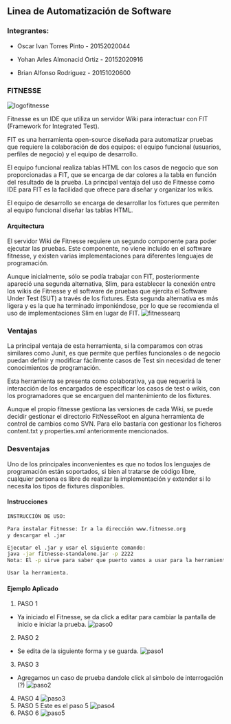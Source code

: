 ## Linea de Automatización de Software
### Integrantes:
- Oscar Ivan Torres Pinto - 20152020044

- Yohan Arles Almonacid Ortiz - 20152020916 

- Brian Alfonso Rodriguez - 20151020600


### FITNESSE
![logofitnesse](https://user-images.githubusercontent.com/30842893/58141410-eb410400-7c08-11e9-90dd-729bc381c8f3.png)

Fitnesse es un IDE que utiliza un servidor Wiki para interactuar con FIT (Framework for Integrated Test).

FIT es una herramienta open-source diseñada para automatizar pruebas que requiere la colaboración de dos equipos: el equipo funcional (usuarios, perfiles de negocio) y el equipo de desarrollo.

El equipo funcional realiza tablas HTML con los casos de negocio que son proporcionadas a FIT, que se encarga de dar colores a la tabla en función del resultado de la prueba. La principal ventaja del uso de Fitnesse como IDE para FIT es la facilidad que ofrece para diseñar y organizar los wikis.

El equipo de desarrollo se encarga de desarrollar los fixtures que permiten al equipo funcional diseñar las tablas HTML.

#### Arquitectura

El servidor Wiki de Fitnesse requiere un segundo componente para poder ejecutar las pruebas. Este componente, no viene incluido en el software fitnesse, y existen varias implementaciones para diferentes lenguajes de programación.

Aunque inicialmente, sólo se podía trabajar con FIT, posteriormente apareció una segunda alternativa, Slim, para establecer la conexión entre los wikis de Fitnesse y el software de pruebas que ejercita el Software Under Test (SUT) a través de los fixtures. Esta segunda alternativa es más ligera y es la que ha terminado imponiéndose, por lo que se recomienda el uso de implementaciones Slim en lugar de FIT.
![fitnessearq](https://user-images.githubusercontent.com/30842893/58142150-92269f80-7c0b-11e9-93cb-e04cf615780a.jpg)

### Ventajas
La principal ventaja de esta herramienta, si la comparamos con otras similares como Junit, es que permite que perfiles funcionales o de negocio puedan definir y modificar fácilmente casos de Test sin necesidad de tener conocimientos de programación.

Esta herramienta se presenta como colaborativa, ya que requerirá la interacción de los encargados de especificar los casos de test o wikis, con los programadores que se encarguen del mantenimiento de los fixtures.

Aunque el propio fitnesse gestiona las versiones de cada Wiki, se puede decidir gestionar el directorio FitNesseRoot en alguna herramienta de control de cambios como SVN. Para ello bastaría con gestionar los ficheros content.txt y properties.xml anteriormente mencionados.

### Desventajas
Uno de los principales inconvenientes es que no todos los lenguajes de programación están soportados, si bien al tratarse de código libre, cualquier persona es libre de realizar la implementación y extender si lo necesita los tipos de fixtures disponibles.

#### Instrucciones
```sh
INSTRUCCIÓN DE USO:

Para instalar Fitnesse: Ir a la dirección www.fitnesse.org 
y descargar el .jar

Ejecutar el .jar y usar el siguiente comando:
java -jar fitnesse-standalone.jar -p 2222
Nota: El -p sirve para saber que puerto vamos a usar para la herramienta.

Usar la herramienta.
```
#### Ejemplo Aplicado
1. PASO 1
- Ya iniciado el Fitnesse, se da click a editar para cambiar la pantalla de inicio e iniciar la prueba.
![paso0](https://user-images.githubusercontent.com/30842893/58142960-b20b9280-7c0e-11e9-8477-170d556c6c82.png)
2. PASO 2
- Se edita de la siguiente forma y se guarda.
![paso1](https://user-images.githubusercontent.com/30842893/58142569-3e1cba80-7c0d-11e9-9016-e017f51a6ee8.png)
3. PASO 3
- Agregamos un caso de prueba dandole click al simbolo de interrogación (?)
![paso2](https://user-images.githubusercontent.com/30842893/58142667-a4094200-7c0d-11e9-8e23-d4c013bc3ee0.png)
4. PASO 4
![paso3](https://user-images.githubusercontent.com/30842893/58142695-c26f3d80-7c0d-11e9-8c87-96231dd6be46.png)
5. PASO 5
Este es el paso 5
![paso4](https://user-images.githubusercontent.com/30842893/58142730-d450e080-7c0d-11e9-8198-f00004d294ed.png)
6. PASO 6
![paso5](https://user-images.githubusercontent.com/30842893/58142748-eb8fce00-7c0d-11e9-8d2e-ed2848153ecb.png)
